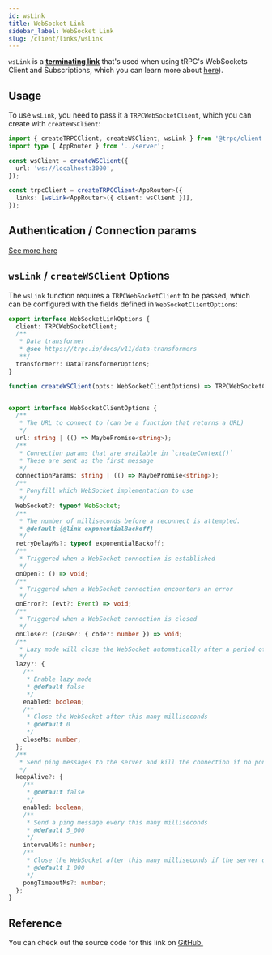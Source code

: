 ```yaml
---
id: wsLink
title: WebSocket Link
sidebar_label: WebSocket Link
slug: /client/links/wsLink
---
```


`wsLink` is a [**terminating link**](./overview.md#the-terminating-link) that's used when using tRPC's WebSockets Client and Subscriptions, which you can learn more about [here](../../server/subscriptions.md)).

## Usage

To use `wsLink`, you need to pass it a `TRPCWebSocketClient`, which you can create with `createWSClient`:

```ts title="client/index.ts"
import { createTRPCClient, createWSClient, wsLink } from '@trpc/client';
import type { AppRouter } from '../server';

const wsClient = createWSClient({
  url: 'ws://localhost:3000',
});

const trpcClient = createTRPCClient<AppRouter>({
  links: [wsLink<AppRouter>({ client: wsClient })],
});
```

## Authentication / Connection params

[See more here](../../server/websockets.md#connection-params)

## `wsLink` / `createWSClient` Options

The `wsLink` function requires a `TRPCWebSocketClient` to be passed, which can be configured with the fields defined in `WebSocketClientOptions`:

```ts
export interface WebSocketLinkOptions {
  client: TRPCWebSocketClient;
  /**
   * Data transformer
   * @see https://trpc.io/docs/v11/data-transformers
   **/
  transformer?: DataTransformerOptions;
}

function createWSClient(opts: WebSocketClientOptions) => TRPCWebSocketClient


export interface WebSocketClientOptions {
  /**
   * The URL to connect to (can be a function that returns a URL)
   */
  url: string | (() => MaybePromise<string>);
  /**
   * Connection params that are available in `createContext()`
   * These are sent as the first message
   */
  connectionParams: string | (() => MaybePromise<string>);
  /**
   * Ponyfill which WebSocket implementation to use
   */
  WebSocket?: typeof WebSocket;
  /**
   * The number of milliseconds before a reconnect is attempted.
   * @default {@link exponentialBackoff}
   */
  retryDelayMs?: typeof exponentialBackoff;
  /**
   * Triggered when a WebSocket connection is established
   */
  onOpen?: () => void;
  /**
   * Triggered when a WebSocket connection encounters an error
   */
  onError?: (evt?: Event) => void;
  /**
   * Triggered when a WebSocket connection is closed
   */
  onClose?: (cause?: { code?: number }) => void;
  /**
   * Lazy mode will close the WebSocket automatically after a period of inactivity (no messages sent or received and no pending requests)
   */
  lazy?: {
    /**
     * Enable lazy mode
     * @default false
     */
    enabled: boolean;
    /**
     * Close the WebSocket after this many milliseconds
     * @default 0
     */
    closeMs: number;
  };
  /**
   * Send ping messages to the server and kill the connection if no pong message is returned
   */
  keepAlive?: {
    /**
     * @default false
     */
    enabled: boolean;
    /**
     * Send a ping message every this many milliseconds
     * @default 5_000
     */
    intervalMs?: number;
    /**
     * Close the WebSocket after this many milliseconds if the server does not respond
     * @default 1_000
     */
    pongTimeoutMs?: number;
  };
}
```

## Reference

You can check out the source code for this link on [GitHub.](https://github.com/trpc/trpc/blob/main/packages/client/src/links/wsLink.ts)
